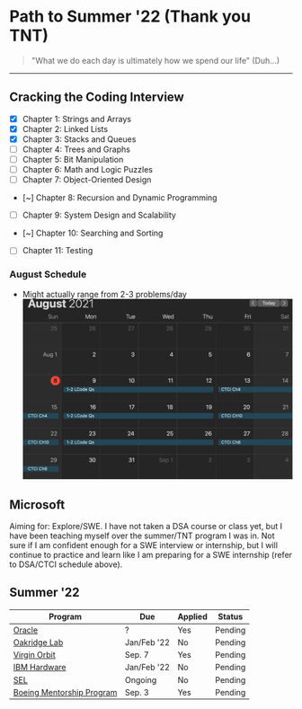 # Path to Summer '22 (Thank you TNT)
> "What we do each day is ultimately how we spend our life" (Duh...)
---
## Cracking the Coding Interview 
- [x] Chapter 1: Strings and Arrays 
- [x] Chapter 2: Linked Lists 
- [x] Chapter 3: Stacks and Queues 
- [ ] Chapter 4: Trees and Graphs  
- [ ] Chapter 5: Bit Manipulation 
- [ ] Chapter 6: Math and Logic Puzzles 
- [ ] Chapter 7: Object-Oriented Design 
- [~] Chapter 8: Recursion and Dynamic Programming  
- [ ] Chapter 9: System Design and Scalability 
- [~] Chapter 10: Searching and Sorting 
- [ ] Chapter 11: Testing 

### August Schedule
- Might actually range from 2-3 problems/day
![August Schedule](https://github.com/chandyego84/CTCIWeekly/blob/main/AugustCoding.png)

## Microsoft
Aiming for: Explore/SWE.
I have not taken a DSA course or class yet, but I have been teaching myself over the summer/TNT program I was in. Not sure if I am confident enough for a SWE interview or internship, but I will continue to practice and learn like I am preparing for a SWE internship (refer to DSA/CTCI schedule above). 

## Summer '22
| Program | Due | Applied | Status |
| ------- | --- | ------- | ------ |
| [Oracle](https://eeho.fa.us2.oraclecloud.com/hcmUI/CandidateExperience/en/sites/CX_1/my-profile/0l8tMPSjAb) | ? | Yes | Pending |
| [Oakridge Lab](https://orise.orau.gov/pcip/) | Jan/Feb '22 | No | Pending |
| [Virgin Orbit](https://careers-virginorbit.icims.com/jobs/6289/2022-summer-internship---multiple-departments/job?mobile=false&width=1168&height=500&bga=true&needsRedirect=false&jan1offset=-480&jun1offset=-420) | Sep. 7 | Yes | Pending |
| [IBM Hardware](https://www.ibm.com/us-en/employment/entrylevel/#jobs?%23jobs=&experience=Intern&job-category=Hardware%2520Development%2520%2526%2520Support) | Jan/Feb '22 | No | Pending |
| [SEL](https://selinc.wd1.myworkdayjobs.com/SEL/1/refreshFacet/318c8bb6f553100021d223d9780d30be) | Ongoing | No | Pending |
| [Boeing Mentorship Program](https://vcea.wsu.edu/student-success/mentorship-programs/#boeing) | Sep. 3 | Yes | Pending |
